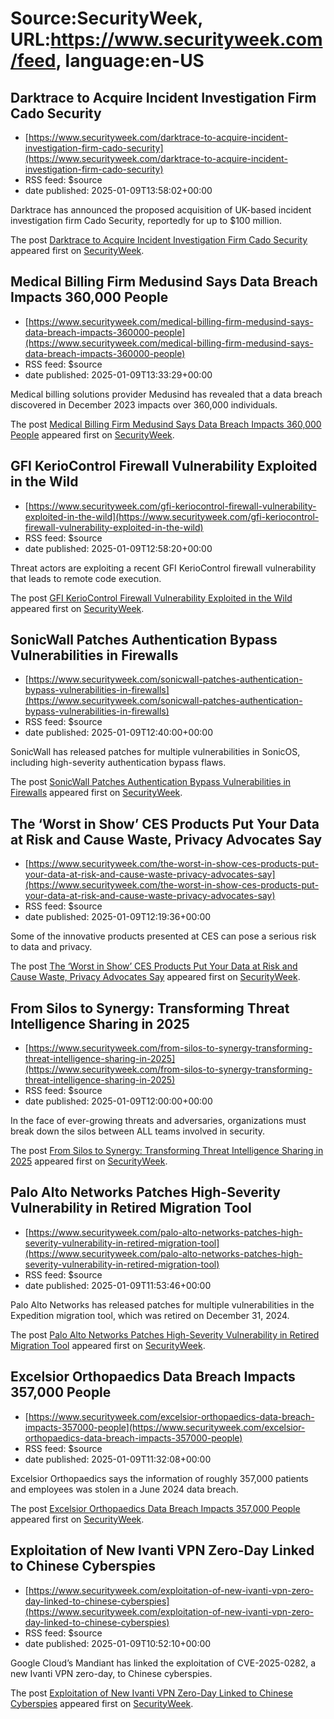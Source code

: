 # Source:SecurityWeek, URL:https://www.securityweek.com/feed, language:en-US

## Darktrace to Acquire Incident Investigation Firm Cado Security
 - [https://www.securityweek.com/darktrace-to-acquire-incident-investigation-firm-cado-security](https://www.securityweek.com/darktrace-to-acquire-incident-investigation-firm-cado-security)
 - RSS feed: $source
 - date published: 2025-01-09T13:58:02+00:00

<p>Darktrace has announced the proposed acquisition of UK-based incident investigation firm Cado Security, reportedly for up to $100 million. </p>
<p>The post <a href="https://www.securityweek.com/darktrace-to-acquire-incident-investigation-firm-cado-security/">Darktrace to Acquire Incident Investigation Firm Cado Security</a> appeared first on <a href="https://www.securityweek.com">SecurityWeek</a>.</p>

## Medical Billing Firm Medusind Says Data Breach Impacts 360,000 People
 - [https://www.securityweek.com/medical-billing-firm-medusind-says-data-breach-impacts-360000-people](https://www.securityweek.com/medical-billing-firm-medusind-says-data-breach-impacts-360000-people)
 - RSS feed: $source
 - date published: 2025-01-09T13:33:29+00:00

<p>Medical billing solutions provider Medusind has revealed that a data breach discovered in December 2023 impacts over 360,000 individuals.</p>
<p>The post <a href="https://www.securityweek.com/medical-billing-firm-medusind-says-data-breach-impacts-360000-people/">Medical Billing Firm Medusind Says Data Breach Impacts 360,000 People</a> appeared first on <a href="https://www.securityweek.com">SecurityWeek</a>.</p>

## GFI KerioControl Firewall Vulnerability Exploited in the Wild
 - [https://www.securityweek.com/gfi-keriocontrol-firewall-vulnerability-exploited-in-the-wild](https://www.securityweek.com/gfi-keriocontrol-firewall-vulnerability-exploited-in-the-wild)
 - RSS feed: $source
 - date published: 2025-01-09T12:58:20+00:00

<p>Threat actors are exploiting a recent GFI KerioControl firewall vulnerability that leads to remote code execution.</p>
<p>The post <a href="https://www.securityweek.com/gfi-keriocontrol-firewall-vulnerability-exploited-in-the-wild/">GFI KerioControl Firewall Vulnerability Exploited in the Wild</a> appeared first on <a href="https://www.securityweek.com">SecurityWeek</a>.</p>

## SonicWall Patches Authentication Bypass Vulnerabilities in Firewalls
 - [https://www.securityweek.com/sonicwall-patches-authentication-bypass-vulnerabilities-in-firewalls](https://www.securityweek.com/sonicwall-patches-authentication-bypass-vulnerabilities-in-firewalls)
 - RSS feed: $source
 - date published: 2025-01-09T12:40:00+00:00

<p>SonicWall has released patches for multiple vulnerabilities in SonicOS, including high-severity authentication bypass flaws.</p>
<p>The post <a href="https://www.securityweek.com/sonicwall-patches-authentication-bypass-vulnerabilities-in-firewalls/">SonicWall Patches Authentication Bypass Vulnerabilities in Firewalls</a> appeared first on <a href="https://www.securityweek.com">SecurityWeek</a>.</p>

## The ‘Worst in Show’ CES Products Put Your Data at Risk and Cause Waste, Privacy Advocates Say
 - [https://www.securityweek.com/the-worst-in-show-ces-products-put-your-data-at-risk-and-cause-waste-privacy-advocates-say](https://www.securityweek.com/the-worst-in-show-ces-products-put-your-data-at-risk-and-cause-waste-privacy-advocates-say)
 - RSS feed: $source
 - date published: 2025-01-09T12:19:36+00:00

<p>Some of the innovative products presented at CES can pose a serious risk to data and privacy.</p>
<p>The post <a href="https://www.securityweek.com/the-worst-in-show-ces-products-put-your-data-at-risk-and-cause-waste-privacy-advocates-say/">The &#8216;Worst in Show&#8217; CES Products Put Your Data at Risk and Cause Waste, Privacy Advocates Say</a> appeared first on <a href="https://www.securityweek.com">SecurityWeek</a>.</p>

## From Silos to Synergy: Transforming Threat Intelligence Sharing in 2025
 - [https://www.securityweek.com/from-silos-to-synergy-transforming-threat-intelligence-sharing-in-2025](https://www.securityweek.com/from-silos-to-synergy-transforming-threat-intelligence-sharing-in-2025)
 - RSS feed: $source
 - date published: 2025-01-09T12:00:00+00:00

<p>In the face of ever-growing threats and adversaries, organizations must break down the silos between ALL teams involved in security.</p>
<p>The post <a href="https://www.securityweek.com/from-silos-to-synergy-transforming-threat-intelligence-sharing-in-2025/">From Silos to Synergy: Transforming Threat Intelligence Sharing in 2025</a> appeared first on <a href="https://www.securityweek.com">SecurityWeek</a>.</p>

## Palo Alto Networks Patches High-Severity Vulnerability in Retired Migration Tool
 - [https://www.securityweek.com/palo-alto-networks-patches-high-severity-vulnerability-in-retired-migration-tool](https://www.securityweek.com/palo-alto-networks-patches-high-severity-vulnerability-in-retired-migration-tool)
 - RSS feed: $source
 - date published: 2025-01-09T11:53:46+00:00

<p>Palo Alto Networks has released patches for multiple vulnerabilities in the Expedition migration tool, which was retired on December 31, 2024.</p>
<p>The post <a href="https://www.securityweek.com/palo-alto-networks-patches-high-severity-vulnerability-in-retired-migration-tool/">Palo Alto Networks Patches High-Severity Vulnerability in Retired Migration Tool</a> appeared first on <a href="https://www.securityweek.com">SecurityWeek</a>.</p>

## Excelsior Orthopaedics Data Breach Impacts 357,000 People
 - [https://www.securityweek.com/excelsior-orthopaedics-data-breach-impacts-357000-people](https://www.securityweek.com/excelsior-orthopaedics-data-breach-impacts-357000-people)
 - RSS feed: $source
 - date published: 2025-01-09T11:32:08+00:00

<p>Excelsior Orthopaedics says the information of roughly 357,000 patients and employees was stolen in a June 2024 data breach.</p>
<p>The post <a href="https://www.securityweek.com/excelsior-orthopaedics-data-breach-impacts-357000-people/">Excelsior Orthopaedics Data Breach Impacts 357,000 People</a> appeared first on <a href="https://www.securityweek.com">SecurityWeek</a>.</p>

## Exploitation of New Ivanti VPN Zero-Day Linked to Chinese Cyberspies
 - [https://www.securityweek.com/exploitation-of-new-ivanti-vpn-zero-day-linked-to-chinese-cyberspies](https://www.securityweek.com/exploitation-of-new-ivanti-vpn-zero-day-linked-to-chinese-cyberspies)
 - RSS feed: $source
 - date published: 2025-01-09T10:52:10+00:00

<p>Google Cloud’s Mandiant has linked the exploitation of CVE-2025-0282, a new Ivanti VPN zero-day, to Chinese cyberspies.</p>
<p>The post <a href="https://www.securityweek.com/exploitation-of-new-ivanti-vpn-zero-day-linked-to-chinese-cyberspies/">Exploitation of New Ivanti VPN Zero-Day Linked to Chinese Cyberspies</a> appeared first on <a href="https://www.securityweek.com">SecurityWeek</a>.</p>

